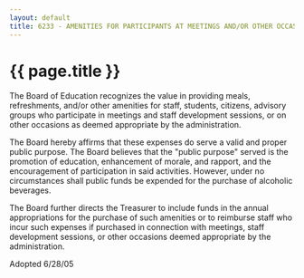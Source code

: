 ```yaml
---
layout: default
title: 6233 - AMENITIES FOR PARTICIPANTS AT MEETINGS AND/OR OTHER OCCASIONS
---
```


{{ page.title }}
================

The Board of Education recognizes the value in providing meals,
refreshments, and/or other amenities for staff, students, citizens,
advisory groups who participate in meetings and staff development
sessions, or on other occasions as deemed appropriate by the
administration.

The Board hereby affirms that these expenses do serve a valid and proper
public purpose. The Board believes that the "public purpose" served is
the promotion of education, enhancement of morale, and rapport, and the
encouragement of participation in said activities. However, under no
circumstances shall public funds be expended for the purchase of
alcoholic beverages.

The Board further directs the Treasurer to include funds in the annual
appropriations for the purchase of such amenities or to reimburse staff
who incur such expenses if purchased in connection with meetings, staff
development sessions, or other occasions deemed appropriate by the
administration.

Adopted 6/28/05

